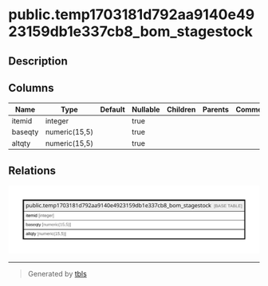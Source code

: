 # public.temp1703181d792aa9140e4923159db1e337cb8_bom_stagestock

## Description

## Columns

| Name | Type | Default | Nullable | Children | Parents | Comment |
| ---- | ---- | ------- | -------- | -------- | ------- | ------- |
| itemid | integer |  | true |  |  |  |
| baseqty | numeric(15,5) |  | true |  |  |  |
| altqty | numeric(15,5) |  | true |  |  |  |

## Relations

![er](public.temp1703181d792aa9140e4923159db1e337cb8_bom_stagestock.svg)

---

> Generated by [tbls](https://github.com/k1LoW/tbls)
